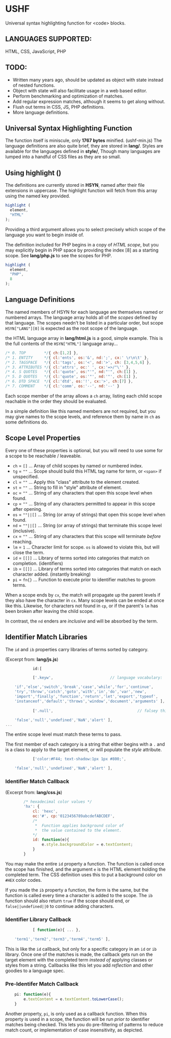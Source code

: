 # USHF
Universal syntax highlighting function for &lt;code> blocks.

## LANGUAGES SUPPORTED:

HTML, CSS, JavaScript, PHP

## TODO:

* Written many years ago, should be updated as object with state instead of nested functions.
* Object with state will also facilitate usage in a web based editor.
* Perform benchmarking and optimization of matches.
* Add regular expression matches, although it seems to get along without.
* Flush out terms in CSS, JS, PHP definitions.
* More language definitions.

## Universal Syntax Highlighting Function

The function itself is miniscule, only **1767 bytes** minified. (ushf-min.js)
The language definitions are also quite brief, they are stored in **lang/**.
Styles are available for the languages defined in **style/**,
Though many languages are lumped into a handful of CSS files as they are so
small.

## Using highlight ()

The definitions are currently stored in **HSYN**, named after their file extensions in uppercase.
The highlight function will fetch from this array using the named key provided.

```javascript
highlight (
  element,
  "HTML"
);
```

Providing a third argument allows you to select precisely which scope of the language you want to begin inside of. 

The definition included for PHP begins in a copy of *HTML scope*, but you may explicitly begin in PHP space by providing the index [8] as a starting scope.
See **lang/php.js** to see the scopes for PHP.

```javascript
highlight (
  element,
  "PHP",
  8
);
```

## Language Definitions

The named members of HSYN for each language are themselves named or numbered arrays. The language array holds all of the *scopes* defined by that language. The scopes needn't be listed in a particular order, but scope `HSYN["LANG"][0]` is expected as the root scope of the language.

the HTML language array in **lang/html.js** is a good, simple example. This is the full contents of the `HSYN["HTML"]` language array...

```javascript
/* 0. TOP        */{ ch:[1,2] },
/* 1. ENTITY     */{ cl:'ents', os:'&', nd:';', cx:' \r\n\t' },
/* 2. TAGSPACE   */{ cl:'tags', os:'<', nd:'>', ch: [3,4,5,6] },
/* 3. ATTRIBUTES */{ cl:'attrs', oc:' ', cx:'=>/"\'' },
/* 4. S QUOTES   */{ cl:'quote', os:"'", nd:"'", ch:[1] },
/* 5. D QUOTES   */{ cl:'quote', os:'"', nd:'"', ch:[1] },
/* 6. DTD SPACE  */{ cl:'dtd', os:'!', cx:'>', ch:[7] },
/* 7. COMMENT    */{ cl:'comm', os:'--', nd:'--' }
```

Each scope member of the array allows a `ch` array, listing each child scope reachable in the order they should be evaluated.

In a simple definition like this named members are not required, but you may give names to the scope levels, and reference them by name in `ch` as some definitions do.

## Scope Level Properties

Every one of these properties is optional, but you will need to use some for a scope to be reachable / leaveable.

* `ch` = `[]` ... Array of child scopes by named or numbered index.
* `tg` = `""` ... Scope should build this HTML tag name for term, or `<span>` if unspecified.
* `cl` = `""` ... Apply this "class" attribute to the element created.
* `st` = `""` ... String to fill in "style" attribute of element.
* `oc` = `""` ... String of any characters that open this scope level when found.
* `cp` = `""` ... String of any characters permitted to appear in this scope after opening.
* `os` = `""||[]` ... String (or array of strings) that open this scope level when found.
* `nd` = `""||[]` ... String (or array of strings) that terminate this scope level (inclusive).
* `cx` = `""` ... String of any characters that this scope will terminate *before* reaching.
* `lm` = `1` ... Character limit for scope. `os` is allowed to violate this, but will close the term.
* `id` = `[[]]` ... Library of terms sorted into categories that match on completion. (identifiers)
* `ib` = `[[]]` ... Library of terms sorted into categories that match on each character added. (instantly breaking)
* `pi` = `fn{}` ... Function to execute prior to identifier matches to groom terms.

When a scope ends by `cx`, the match will propagate up the parent levels if they also have the character in `cx`. Many scope levels can be ended at once like this. Likewise, for characters not found in `cp`, or if the parent's `lm` has been broken after leaving the child scope.

In contrast, the `nd` enders are *inclusive* and will be absorbed by the term.

## Identifier Match Libraries

The `id` and `ib` properties carry libraries of terms sorted by category.

(Excerpt from: **lang/js.js**)

```javascript
            id:[ 

            ['.keyw',                 		  // language vocabulary:

    'if','else','switch','break','case','while','for','continue',
    'try','throw','catch','goto','with','in','do','var','new',
    'import','finally','function','return','let','export','typeof',
    'instanceof','default','throws','window','document','arguments' ],
    
            ['.null', 								      // falsey things:

    'false','null','undefined','NaN','alert' ],
...
```

The entire scope level must match these terms to pass.

The first member of each category is a string that either begins with a `.` and is a class to apply to the target element, or will populate the *style* attribute.

```javascript
            ['color:#F44; text-shadow:1px 1px #800;',

    'false','null','undefined','NaN','alert' ],
```

### Identifier Match Callback

(Excerpt from: **lang/css.js**)

```javascript
		/* hexadecimal color values */
		'hx': {
			cl: 'hexc', 
			oc:'#', cp:'0123456789abcdefABCDEF', 
			/*
			 *	Function applies background color of 
			 *	the value contained to the element.
			*/
			id: function(e){
				e.style.backgroundColor = e.textContent;
			}
		}
```

You may make the entire `id` property a function. The function is called once the scope has finished, and the argument `e` is the HTML element holding the completed term. The CSS definition uses this to put a background color on `#HEX` color codes.

If you made the `ib` property a function, the form is the same, but the function is called every time a character is added to the scope. The `ib` function should also return `true` if the scope should end, or `false||undefined||0` to continue adding characters.

### Identifier Library Callback

```javascript
            [ function(e){ ... },

    'term1','term2','term3','term4','term5' ],
```

This is like the `id` callback, but only for a specific category in an `id` or `ib` library. Once one of the matches is made, the callback gets run on the target element with the completed term *instead of* applying classes or styles from a string. Callbacks like this let you add *reflection* and other goodies to a language spec.

### Pre-Identifer Match Callback

```javascript
	pi: function(e){
		e.textContent = e.textContent.toLowerCase();
	}
```

Another property, `pi`, is only used as a callback function. When this property is used in a scope, the function will be run *prior to* identifier matches being checked. This lets you do pre-filtering of patterns to reduce match count, or implementation of case insensitivity, as depicted.





